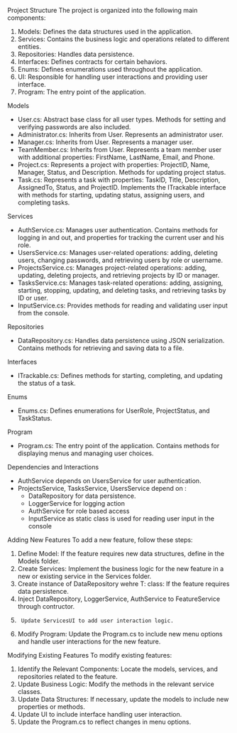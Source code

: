 Project Structure
The project is organized into the following main components:
1.	Models: Defines the data structures used in the application.
2.	Services: Contains the business logic and operations related to different entities.
3.	Repositories: Handles data persistence.
4.	Interfaces: Defines contracts for certain behaviors.
5.	Enums: Defines enumerations used throughout the application.
6.	UI: Responsible for handling user interactions and providing user interface.
7.	Program: The entry point of the application.

Models
- User.cs: Abstract base class for all user types. Methods for setting and verifying passwords are also included.
- Administrator.cs: Inherits from User. Represents an administrator user.
- Manager.cs: Inherits from User. Represents a manager user.
- TeamMember.cs: Inherits from User. Represents a team member user with additional properties: FirstName, LastName, Email, and Phone.
- Project.cs: Represents a project with properties: ProjectID, Name, Manager, Status, and Description. Methods for updating project status.
- Task.cs: Represents a task with properties: TaskID, Title, Description, AssignedTo, Status, and ProjectID. Implements the ITrackable interface with methods for starting, updating status, assigning users, and completing tasks.

Services
- AuthService.cs: Manages user authentication. Contains methods for logging in and out, and properties for tracking the current user and his role.
- UsersService.cs: Manages user-related operations: adding, deleting users, changing passwords, and retrieving users by role or username.
- ProjectsService.cs: Manages project-related operations: adding, updating, deleting projects, and retrieving projects by ID or manager.
- TasksService.cs: Manages task-related operations: adding, assigning, starting, stopping, updating, and deleting tasks, and retrieving tasks by ID or user.
- InputService.cs: Provides methods for reading and validating user input from the console.

Repositories
- DataRepository.cs: Handles data persistence using JSON serialization. Contains methods for retrieving and saving data to a file.

Interfaces
- ITrackable.cs: Defines methods for starting, completing, and updating the status of a task.

Enums
- Enums.cs: Defines enumerations for UserRole, ProjectStatus, and TaskStatus.

Program
- Program.cs: The entry point of the application. Contains methods for displaying menus and managing user choices.

Dependencies and Interactions
- AuthService depends on UsersService for user authentication.
- ProjectsService, TasksService, UsersService depend on :
	- DataRepository for data persistence.
	- LoggerService for logging action
	- AuthService for role based access
	- InputService as static class is used for reading user input in the console

Adding New Features
To add a new feature, follow these steps:
1.	Define Model: If the feature requires new data structures, define in the Models folder.
2.	Create Services: Implement the business logic for the new feature in a new or existing service in the Services folder.
3.	Create instance of <T>DataRepository wehre T: class: If the feature requires data persistence.
4.	Inject DataRepository, LoggerService, AuthService to FeatureService through contructor.
6.  	Update ServicesUI to add user interaction logic.
4.	Modify Program: Update the Program.cs to include new menu options and handle user interactions for the new feature.

Modifying Existing Features
To modify existing features:
1.	Identify the Relevant Components: Locate the models, services, and repositories related to the feature.
2.	Update Business Logic: Modify the methods in the relevant service classes.
3.	Update Data Structures: If necessary, update the models to include new properties or methods.
4.	Update UI to include interface handling user interaction. 
5.	Update the Program.cs to reflect changes in menu options.
